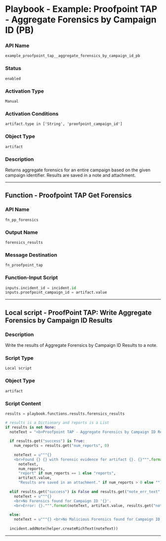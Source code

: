 <!--
    DO NOT MANUALLY EDIT THIS FILE
    THIS FILE IS AUTOMATICALLY GENERATED WITH resilient-sdk codegen
    Generated with resilient-sdk v50.1.262
-->

# Playbook - Example: Proofpoint TAP - Aggregate Forensics by Campaign ID (PB)

### API Name
`example_proofpoint_tap__aggregate_forensics_by_campaign_id_pb`

### Status
`enabled`

### Activation Type
`Manual`

### Activation Conditions
`artifact.type in ['String', 'proofpoint_campaign_id']`

### Object Type
`artifact`

### Description
Returns aggregate forensics for an entire campaign based on the given campaign identifier. Results are saved in a note and attachment.


---
## Function - Proofpoint TAP Get Forensics

### API Name
`fn_pp_forensics`

### Output Name
`forensics_results`

### Message Destination
`fn_proofpoint_tap`

### Function-Input Script
```python
inputs.incident_id = incident.id
inputs.proofpoint_campaign_id = artifact.value
```

---

## Local script - ProofPoint TAP: Write Aggregate Forensics by Campaign ID Results 

### Description
Write the results of Aggregate Forensics by Campaign ID Results to a note.

### Script Type
`Local script`

### Object Type
`artifact`

### Script Content
```python
results = playbook.functions.results.forensics_results

# results is a Dictionary and reports is a List
if results is not None:
  noteText = "<b>Proofpoint TAP - Aggregate Forensics by Campaign ID Results:</b>"
  
  if results.get("success") is True:
    num_reports = results.get("num_reports", 0)
    
    noteText = u"""{}
    <br>Found {} {} with forensic evidence for artifact {}. {}""".format(
      noteText,
      num_reports,
      "report" if num_reports == 1 else "reports",
      artifact.value,
      "Results are saved in an attachment." if num_reports > 0 else "")
  
  elif results.get("success") is False and results.get("note_err_text", None) is not None:
    noteText = u"""{} 
    <br>No Forensics found for Campaign ID '{}'. 
    <br>Error: {}.""".format(noteText, artifact.value, results.get("note_err_text"))
  
  else:
    noteText = u"""{} <br>No Malicious Forensics found for Campaign ID '{}'.""".format(noteText, artifact.value)
  
  incident.addNote(helper.createRichText(noteText))
```

---

